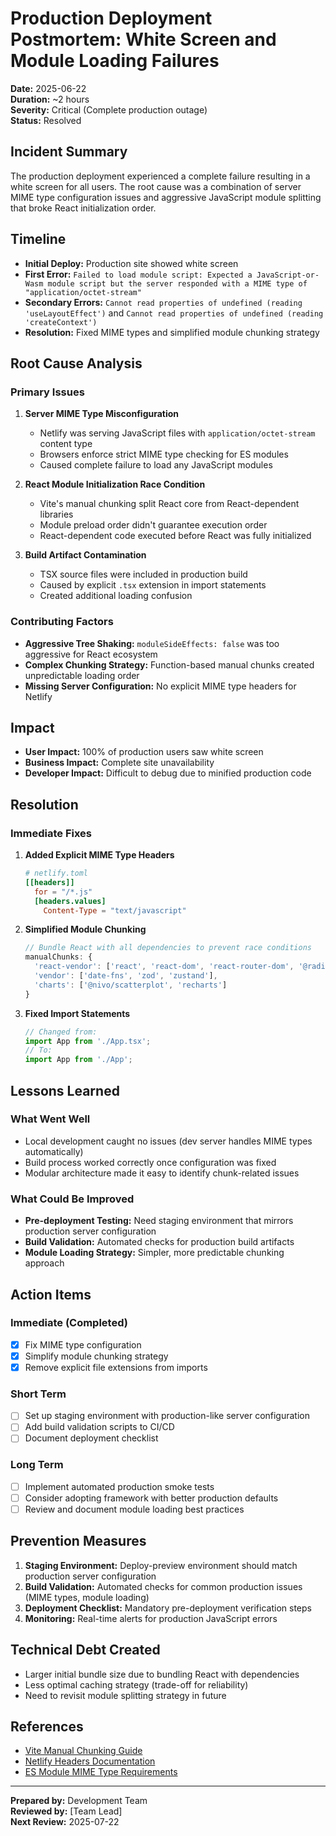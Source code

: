 # Production Deployment Postmortem: White Screen and Module Loading Failures

**Date:** 2025-06-22  
**Duration:** ~2 hours  
**Severity:** Critical (Complete production outage)  
**Status:** Resolved

## Incident Summary

The production deployment experienced a complete failure resulting in a white screen for all users. The root cause was a combination of server MIME type configuration issues and aggressive JavaScript module splitting that broke React initialization order.

## Timeline

- **Initial Deploy:** Production site showed white screen
- **First Error:** `Failed to load module script: Expected a JavaScript-or-Wasm module script but the server responded with a MIME type of "application/octet-stream"`
- **Secondary Errors:** `Cannot read properties of undefined (reading 'useLayoutEffect')` and `Cannot read properties of undefined (reading 'createContext')`
- **Resolution:** Fixed MIME types and simplified module chunking strategy

## Root Cause Analysis

### Primary Issues

1. **Server MIME Type Misconfiguration**
   - Netlify was serving JavaScript files with `application/octet-stream` content type
   - Browsers enforce strict MIME type checking for ES modules
   - Caused complete failure to load any JavaScript modules

2. **React Module Initialization Race Condition**
   - Vite's manual chunking split React core from React-dependent libraries
   - Module preload order didn't guarantee execution order
   - React-dependent code executed before React was fully initialized

3. **Build Artifact Contamination**
   - TSX source files were included in production build
   - Caused by explicit `.tsx` extension in import statements
   - Created additional loading confusion

### Contributing Factors

- **Aggressive Tree Shaking:** `moduleSideEffects: false` was too aggressive for React ecosystem
- **Complex Chunking Strategy:** Function-based manual chunks created unpredictable loading order
- **Missing Server Configuration:** No explicit MIME type headers for Netlify

## Impact

- **User Impact:** 100% of production users saw white screen
- **Business Impact:** Complete site unavailability
- **Developer Impact:** Difficult to debug due to minified production code

## Resolution

### Immediate Fixes

1. **Added Explicit MIME Type Headers**
   ```toml
   # netlify.toml
   [[headers]]
     for = "/*.js"
     [headers.values]
       Content-Type = "text/javascript"
   ```

2. **Simplified Module Chunking**
   ```typescript
   // Bundle React with all dependencies to prevent race conditions
   manualChunks: {
     'react-vendor': ['react', 'react-dom', 'react-router-dom', '@radix-ui/react-slot'],
     'vendor': ['date-fns', 'zod', 'zustand'],
     'charts': ['@nivo/scatterplot', 'recharts']
   }
   ```

3. **Fixed Import Statements**
   ```typescript
   // Changed from:
   import App from './App.tsx';
   // To:
   import App from './App';
   ```

## Lessons Learned

### What Went Well
- Local development caught no issues (dev server handles MIME types automatically)
- Build process worked correctly once configuration was fixed
- Modular architecture made it easy to identify chunk-related issues

### What Could Be Improved
- **Pre-deployment Testing:** Need staging environment that mirrors production server configuration
- **Build Validation:** Automated checks for production build artifacts
- **Module Loading Strategy:** Simpler, more predictable chunking approach

## Action Items

### Immediate (Completed)
- [x] Fix MIME type configuration
- [x] Simplify module chunking strategy  
- [x] Remove explicit file extensions from imports

### Short Term
- [ ] Set up staging environment with production-like server configuration
- [ ] Add build validation scripts to CI/CD
- [ ] Document deployment checklist

### Long Term
- [ ] Implement automated production smoke tests
- [ ] Consider adopting framework with better production defaults
- [ ] Review and document module loading best practices

## Prevention Measures

1. **Staging Environment:** Deploy-preview environment should match production server configuration
2. **Build Validation:** Automated checks for common production issues (MIME types, module loading)
3. **Deployment Checklist:** Mandatory pre-deployment verification steps
4. **Monitoring:** Real-time alerts for production JavaScript errors

## Technical Debt Created

- Larger initial bundle size due to bundling React with dependencies
- Less optimal caching strategy (trade-off for reliability)
- Need to revisit module splitting strategy in future

## References

- [Vite Manual Chunking Guide](https://vitejs.dev/guide/build.html#chunking-strategy)
- [Netlify Headers Documentation](https://docs.netlify.com/routing/headers/)
- [ES Module MIME Type Requirements](https://developer.mozilla.org/en-US/docs/Web/JavaScript/Guide/Modules)

---

**Prepared by:** Development Team  
**Reviewed by:** [Team Lead]  
**Next Review:** 2025-07-22